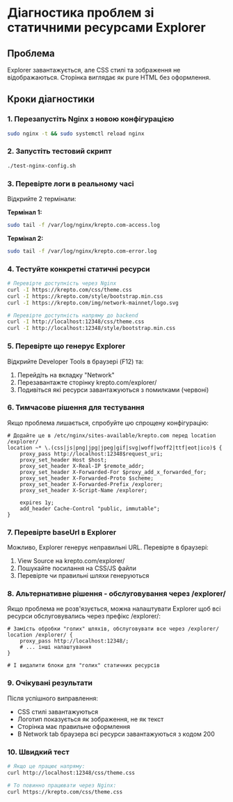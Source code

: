# Діагностика проблем зі статичними ресурсами Explorer

## Проблема
Explorer завантажується, але CSS стилі та зображення не відображаються. Сторінка виглядає як pure HTML без оформлення.

## Кроки діагностики

### 1. Перезапустіть Nginx з новою конфігурацією
```bash
sudo nginx -t && sudo systemctl reload nginx
```

### 2. Запустіть тестовий скрипт
```bash
./test-nginx-config.sh
```

### 3. Перевірте логи в реальному часі
Відкрийте 2 термінали:

**Термінал 1:**
```bash
sudo tail -f /var/log/nginx/krepto.com-access.log
```

**Термінал 2:**
```bash
sudo tail -f /var/log/nginx/krepto.com-error.log
```

### 4. Тестуйте конкретні статичні ресурси
```bash
# Перевірте доступність через Nginx
curl -I https://krepto.com/css/theme.css
curl -I https://krepto.com/style/bootstrap.min.css
curl -I https://krepto.com/img/network-mainnet/logo.svg

# Перевірте доступність напряму до backend
curl -I http://localhost:12348/css/theme.css
curl -I http://localhost:12348/style/bootstrap.min.css
```

### 5. Перевірте що генерує Explorer
Відкрийте Developer Tools в браузері (F12) та:
1. Перейдіть на вкладку "Network"
2. Перезавантажте сторінку krepto.com/explorer/
3. Подивіться які ресурси завантажуються з помилками (червоні)

### 6. Тимчасове рішення для тестування
Якщо проблема лишається, спробуйте цю спрощену конфігурацію:

```nginx
# Додайте це в /etc/nginx/sites-available/krepto.com перед location /explorer/
location ~* \.(css|js|png|jpg|jpeg|gif|svg|woff|woff2|ttf|eot|ico)$ {
    proxy_pass http://localhost:12348$request_uri;
    proxy_set_header Host $host;
    proxy_set_header X-Real-IP $remote_addr;
    proxy_set_header X-Forwarded-For $proxy_add_x_forwarded_for;
    proxy_set_header X-Forwarded-Proto $scheme;
    proxy_set_header X-Forwarded-Prefix /explorer;
    proxy_set_header X-Script-Name /explorer;
    
    expires 1y;
    add_header Cache-Control "public, immutable";
}
```

### 7. Перевірте baseUrl в Explorer
Можливо, Explorer генерує неправильні URL. Перевірте в браузері:
1. View Source на krepto.com/explorer/
2. Пошукайте посилання на CSS/JS файли
3. Перевірте чи правильні шляхи генеруються

### 8. Альтернативне рішення - обслуговування через /explorer/
Якщо проблема не розв'язується, можна налаштувати Explorer щоб всі ресурси обслуговувались через префікс /explorer/:

```nginx
# Замість обробки "голих" шляхів, обслуговувати все через /explorer/
location /explorer/ {
    proxy_pass http://localhost:12348/;
    # ... інші налаштування
}

# І видалити блоки для "голих" статичних ресурсів
```

### 9. Очікувані результати
Після успішного виправлення:
- CSS стилі завантажуються
- Логотип показується як зображення, не як текст
- Сторінка має правильне оформлення
- В Network tab браузера всі ресурси завантажуються з кодом 200

### 10. Швидкий тест
```bash
# Якщо це працює напряму:
curl http://localhost:12348/css/theme.css

# То повинно працювати через Nginx:
curl https://krepto.com/css/theme.css
``` 
